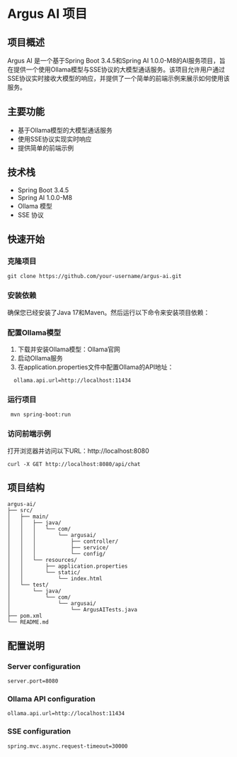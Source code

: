 # Argus AI 项目

## 项目概述

Argus AI 是一个基于Spring Boot 3.4.5和Spring AI 1.0.0-M8的AI服务项目，旨在提供一个使用Ollama模型与SSE协议的大模型通话服务。该项目允许用户通过SSE协议实时接收大模型的响应，并提供了一个简单的前端示例来展示如何使用该服务。

## 主要功能

- 基于Ollama模型的大模型通话服务
- 使用SSE协议实现实时响应
- 提供简单的前端示例

## 技术栈

- Spring Boot 3.4.5
- Spring AI 1.0.0-M8
- Ollama 模型
- SSE 协议

## 快速开始

### 克隆项目
```aiignore
git clone https://github.com/your-username/argus-ai.git
```

### 安装依赖
确保您已经安装了Java 17和Maven。然后运行以下命令来安装项目依赖：

### 配置Ollama模型
1. 下载并安装Ollama模型：Ollama官网
2. 启动Ollama服务
3. 在application.properties文件中配置Ollama的API地址： 
```aiignore
  ollama.api.url=http://localhost:11434
```

### 运行项目
```aiignore
 mvn spring-boot:run
```
### 访问前端示例
打开浏览器并访问以下URL：http://localhost:8080
```
curl -X GET http://localhost:8080/api/chat
```

## 项目结构
```
argus-ai/
├── src/
│   ├── main/
│   │   ├── java/
│   │   │   └── com/
│   │   │       └── argusai/
│   │   │           ├── controller/
│   │   │           ├── service/
│   │   │           └── config/
│   │   └── resources/
│   │       ├── application.properties
│   │       └── static/
│   │           └── index.html
│   └── test/
│       └── java/
│           └── com/
│               └── argusai/
│                   └── ArgusAITests.java
├── pom.xml
└── README.md

```

## 配置说明

### Server configuration
```aiignore
server.port=8080
```

### Ollama API configuration
```aiignore
ollama.api.url=http://localhost:11434
```

### SSE configuration
```
spring.mvc.async.request-timeout=30000
```